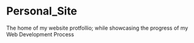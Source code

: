 # Personal_Site
The home of my website protfollio; while showcasing the progress of my Web Development Process
